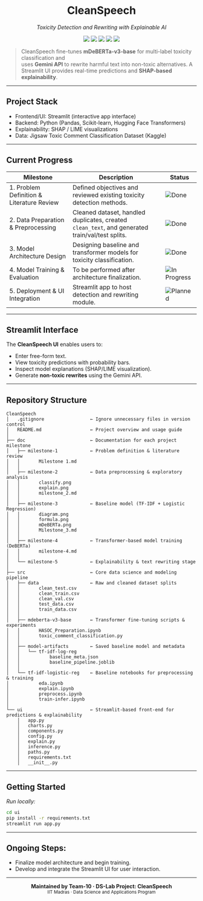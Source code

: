 <div align="center">

<h1 style="align=center">CleanSpeech</h1>

<p><i>Toxicity Detection and Rewriting with Explainable AI</i></p>

</div>

<p align="center">
  <img src="https://img.shields.io/badge/Domain-NLP-blue?style=flat-square"/>
  <img src="https://img.shields.io/badge/Classifier-HuggingFace%20(mDeBERTa)-orange?style=flat-square"/>
  <img src="https://img.shields.io/badge/Rewriter-Gemini%20API-red?style=flat-square"/>
  <img src="https://img.shields.io/badge/UI-Streamlit-brightgreen?style=flat-square"/>
  <img src="https://img.shields.io/badge/Explainability-SHAP%20%2F%20LIME-purple?style=flat-square"/>
</p>


> CleanSpeech fine-tunes **mDeBERTa-v3-base** for multi-label toxicity classification and  
> uses **Gemini API** to rewrite harmful text into non-toxic alternatives.
> A Streamlit UI provides real-time predictions and **SHAP-based explainability**.

---

## Project Stack
- Frontend/UI: Streamlit (interactive app interface)  
- Backend: Python (Pandas, Scikit-learn, Hugging Face Transformers)  
- Explainability: SHAP / LIME visualizations  
- Data: Jigsaw Toxic Comment Classification Dataset (Kaggle)

---

## Current Progress
| Milestone | Description | Status |
|------------|--------------|--------|
| 1. Problem Definition & Literature Review | Defined objectives and reviewed existing toxicity detection methods. | ![Done](https://img.shields.io/badge/-Completed-green) |
| 2. Data Preparation & Preprocessing | Cleaned dataset, handled duplicates, created `clean_text`, and generated train/val/test splits. | ![Done](https://img.shields.io/badge/-Completed-green) |
| 3. Model Architecture Design | Designing baseline and transformer models for toxicity classification. | ![Done](https://img.shields.io/badge/-Completed-green) |
| 4. Model Training & Evaluation | To be performed after architecture finalization. | ![In Progress](https://img.shields.io/badge/-In%20Progress-yellow) |
| 5. Deployment & UI Integration | Streamlit app to host detection and rewriting module. | ![Planned](https://img.shields.io/badge/-Planned-lightgrey) |

---

## Streamlit Interface
The **CleanSpeech UI** enables users to:
- Enter free-form text.
- View toxicity predictions with probability bars.
- Inspect model explanations (SHAP/LIME visualization).
- Generate **non-toxic rewrites** using the Gemini API.

---

## Repository Structure

```text
CleanSpeech  
│   .gitignore                 ← Ignore unnecessary files in version control  
│   README.md                  ← Project overview and usage guide  
│
├── doc                        ← Documentation for each project milestone  
│   ├── milestone-1            ← Problem definition & literature review  
│   │       Milestone 1.md  
│   │
│   ├── milestone-2            ← Data preprocessing & exploratory analysis  
│   │       classify.png  
│   │       explain.png  
│   │       milestone_2.md  
│   │
│   ├── milestone-3            ← Baseline model (TF-IDF + Logistic Regression)  
│   │       diagram.png  
│   │       formula.png  
│   │       mDeBERTa.png  
│   │       Milestone_3.md  
│   │
│   ├── milestone-4            ← Transformer-based model training (DeBERTa)  
│   │       milestone-4.md  
│   │
│   └── milestone-5            ← Explainability & text rewriting stage  
│
├── src                        ← Core data science and modeling pipeline  
│   ├── data                   ← Raw and cleaned dataset splits  
│   │       clean_test.csv  
│   │       clean_train.csv  
│   │       clean_val.csv  
│   │       test_data.csv  
│   │       train_data.csv  
│   │
│   ├── mdeberta-v3-base       ← Transformer fine-tuning scripts & experiments  
│   │       HASOC_Preparation.ipynb  
│   │       toxic_comment_classification.py  
│   │
│   ├── model-artifacts        ← Saved baseline model and metadata  
│   │   └── tf-idf-log-reg  
│   │           baseline_meta.json  
│   │           baseline_pipeline.joblib  
│   │
│   └── tf-idf-logistic-reg    ← Baseline notebooks for preprocessing & training  
│           eda.ipynb  
│           explain.ipynb  
│           preprocess.ipynb  
│           train-infer.ipynb  
│
└── ui                         ← Streamlit-based front-end for predictions & explainability  
    │   app.py                 
    │   charts.py              
    │   components.py          
    │   config.py               
    │   explain.py               
    │   inference.py           
    │   paths.py                
    │   requirements.txt       
    │   __init__.py              

```
---

## Getting Started
_Run locally:_
```bash
cd ui
pip install -r requirements.txt
streamlit run app.py
```

---

## Ongoing Steps:
- Finalize model architecture and begin training.
- Develop and integrate the Streamlit UI for user interaction.  

---

<p align="center"> <b>Maintained by Team-10 · DS-Lab Project: CleanSpeech</b><br/> <sub>IIT Madras · Data Science and Applications Program</sub> </p>
